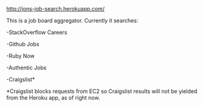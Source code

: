 

http://jons-job-search.herokuapp.com/

This is a job board aggregator. Currently it searches:

-StackOverflow Careers

-Github Jobs

-Ruby Now

-Authentic Jobs

-Craigslist*

*Craigslist blocks requests from EC2 so Craigslist results will not be yielded from the Heroku app, as of right now.
